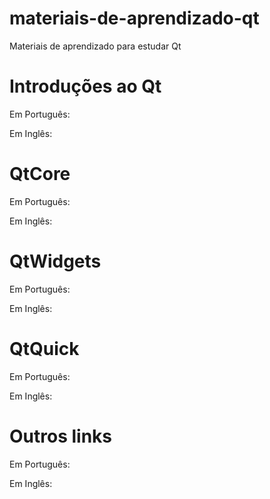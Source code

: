# materiais-de-aprendizado-qt
Materiais de aprendizado para estudar Qt

# Introduções ao Qt
Em Português:

Em Inglês:


# QtCore
Em Português:

Em Inglês:


# QtWidgets
Em Português:

Em Inglês:


# QtQuick
Em Português:

Em Inglês:

# Outros links
Em Português:

Em Inglês:

